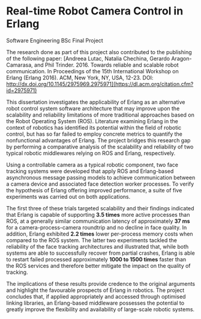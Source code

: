 # Real-time Robot Camera Control in Erlang
Software Engineering BSc Final Project

The research done as part of this project also contributed to the publishing of the following paper:
[Andreea Lutac, Natalia Chechina, Gerardo Aragon-Camarasa, and Phil Trinder. 2016. Towards reliable and scalable robot communication. In Proceedings of the 15th International Workshop on Erlang (Erlang 2016). ACM, New York, NY, USA, 12-23. DOI: http://dx.doi.org/10.1145/2975969.2975971](https://dl.acm.org/citation.cfm?id=2975971)

This dissertation investigates the applicability of Erlang as an alternative robot control system software architecture
that may improve upon the scalability and reliability limitations of more traditional approaches based
on the Robot Operating System (ROS). Literature examining Erlang in the context of robotics has identified its
potential within the field of robotic control, but has so far failed to employ concrete metrics to quantify the nonfunctional
advantages of Erlang. The project bridges this research gap by performing a comparative analysis of
the scalability and reliability of two typical robotic middlewares relying on ROS and Erlang, respectively.


Using a controllable camera as a typical robotic component, two face tracking systems were developed that apply
ROS and Erlang-based asynchronous message passing models to achieve communication between a camera
device and associated face detection worker processes. To verify the hypothesis of Erlang offering improved
performance, a suite of five experiments was carried out on both applications. 

The first three of these trials targeted scalability and their findings indicated that Erlang is capable of supporting **3.5 times** more active processes
than ROS, at a generally similar communication latency of approximately **37 ms** for a camera-process-camera
roundtrip and no decline in face quality. In addition, Erlang exhibited **2.2 times** lower per-process memory costs
when compared to the ROS system. The latter two experiments tackled the reliability of the face tracking architectures
and illustrated that, while both systems are able to successfully recover from partial crashes, Erlang
is able to restart failed processed approximately **1000 to 1500 times** faster than the ROS services and therefore
better mitigate the impact on the quality of tracking.


The implications of these results provide credence to the original arguments and highlight the favourable prospects
of Erlang in robotics. The project concludes that, if applied appropriately and accessed through optimised linking
libraries, an Erlang-based middleware possesses the potential to greatly improve the flexibility and availability
of large-scale robotic systems.
